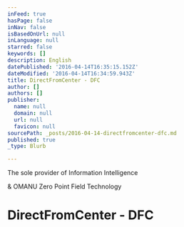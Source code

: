 ```yaml
---
inFeed: true
hasPage: false
inNav: false
isBasedOnUrl: null
inLanguage: null
starred: false
keywords: []
description: English
datePublished: '2016-04-14T16:35:15.152Z'
dateModified: '2016-04-14T16:34:59.943Z'
title: DirectFromCenter - DFC
author: []
authors: []
publisher:
  name: null
  domain: null
  url: null
  favicon: null
sourcePath: _posts/2016-04-14-directfromcenter-dfc.md
published: true
_type: Blurb

---
```

The sole provider of Information Intelligence

& OMANU Zero Point Field Technology 

# DirectFromCenter - DFC